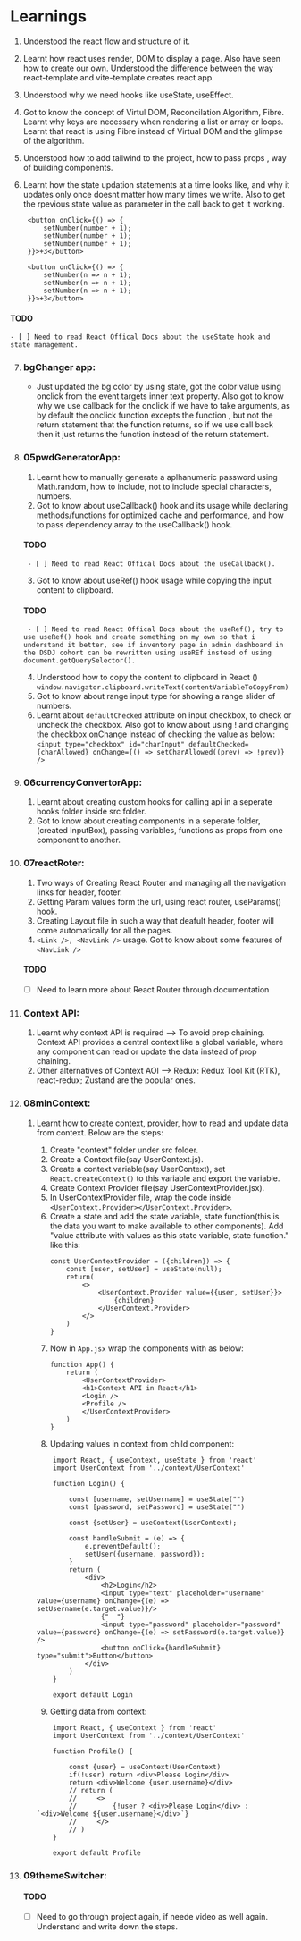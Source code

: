 # Learnings

1. Understood the react flow and structure of it.
2. Learnt how react uses render, DOM to display a page. Also have seen how to create our own. Understood the difference between the way react-template and vite-template creates react app.
3. Understood why we need hooks like useState, useEffect.
4. Got to know the concept of Virtul DOM, Reconcilation Algorithm, Fibre. Learnt why keys are necessary when rendering a list or array or loops. Learnt that react is using Fibre instead of Virtual DOM and the glimpse of the algorithm.
5. Understood how to add tailwind to the project, how to pass props , way of building components.
6. Learnt how the state updation statements at a time looks like, and why it updates only once doesnt matter how many times we write. Also to get the rpevious state value as parameter in the call back to get it working.

        <button onClick={() => {
            setNumber(number + 1);
            setNumber(number + 1);
            setNumber(number + 1);
        }}>+3</button>

        <button onClick={() => {
            setNumber(n => n + 1);
            setNumber(n => n + 1);
            setNumber(n => n + 1);
        }}>+3</button>

#### TODO
    - [ ] Need to read React Offical Docs about the useState hook and state management.

7. ### bgChanger app:
    - Just updated the bg color by using state, got the color value using onclick from the event targets inner text property. Also got to know why we use callback for the onclick if we have to take arguments, as by default the onclick function excepts the function , but not the return statement that the function returns, so if we use call back then it just returns the function instead of the return statement.
8. ### 05pwdGeneratorApp:
    1. Learnt how to manually generate a aplhanumeric password using Math.random, how to include, not to include special characters, numbers.
    2. Got to know about useCallback() hook and its usage while declaring methods/functions for optimized cache and performance, and how to pass dependency array to the useCallback() hook.
    #### TODO
        - [ ] Need to read React Offical Docs about the useCallback().
    3. Got to know about useRef() hook usage while copying the input content to clipboard.
    #### TODO
        - [ ] Need to read React Offical Docs about the useRef(), try to use useRef() hook and create something on my own so that i understand it better, see if inventory page in admin dashboard in the DSDJ cohort can be rewritten using useREf instead of using document.getQuerySelector().
    4. Understood how to copy the content to clipboard in React () `window.navigator.clipboard.writeText(contentVariableToCopyFrom)`
    5. Got to know about range input type for showing a range slider of numbers.
    6. Learnt about `defaultChecked` attribute on input checkbox, to check or uncheck the checkbox. Also got to know about using ! and changing the checkbox onChange instead of checking the value as below:
    `<input type="checkbox" id="charInput" defaultChecked={charAllowed} onChange={() => setCharAllowed((prev) => !prev)} />`

9. ### 06currencyConvertorApp:
    1. Learnt about creating custom hooks for calling api in  a seperate hooks folder inside src folder. 
    2. Got to know about creating components in a seperate folder, (created InputBox), passing variables, functions as props from one component to another.

10. ### 07reactRoter:
    1. Two ways of Creating React Router and managing all the navigation links for header, footer.
    2. Getting Param values form the url, using react router, useParams() hook.
    3. Creating Layout file in such a way that deafult header, footer will come automatically for all the pages.
    4. `<Link />, <NavLink />` usage.  Got to know about some features of `<NavLink />`
    #### TODO
    - [ ] Need to learn more about React Router through documentation

11. ### Context API:
    1. Learnt why context API is required --> To avoid prop chaining. Context API provides a central context like a global variable, where any component can read or update the data instead of prop chaining.
    2. Other alternatives of Context AOI --> Redux: Redux Tool Kit (RTK), react-redux; Zustand are the popular ones.

12. ### 08minContext:
    1. Learnt how to create context, provider, how to read and update data from context. Below are the steps:
        1. Create "context" folder under src folder. 
        2. Create a Context file(say UserContext.js).
        3. Create a context variable(say UserContext), set `React.createContext()` to this variable and export the variable.
        4. Create Context Provider file(say UserContextProvider.jsx).
        5. In UserContextProvider file, wrap the code inside `<UserContext.Provider></UserContext.Provider>`. 
        6. Create a state and add the state variable, state function(this is the data you want to make available to other components). Add "value attribute with values as this state variable, state function." like this: 
            ```
            const UserContextProvider = ({children}) => {
                const [user, setUser] = useState(null);
                return(
                    <>
                        <UserContext.Provider value={{user, setUser}}>
                            {children}
                        </UserContext.Provider>
                    </>
                )
            }
            ```
        7. Now in `App.jsx` wrap the components with <UserContextPRovider> as below:
            ```
            function App() {
                return (
                    <UserContextProvider>
                    <h1>Context API in React</h1>
                    <Login />
                    <Profile />
                    </UserContextProvider>
                )
            }
            ```
        8. Updating values in context from child component: 
        ```
            import React, { useContext, useState } from 'react'
            import UserContext from '../context/UserContext'

            function Login() {

                const [username, setUsername] = useState("")
                const [password, setPassword] = useState("")

                const {setUser} = useContext(UserContext);

                const handleSubmit = (e) => {
                    e.preventDefault();
                    setUser({username, password});
                }
                return (
                    <div>
                        <h2>Login</h2>
                        <input type="text" placeholder="username" value={username} onChange={(e) => setUsername(e.target.value)}/>
                        {"  "}
                        <input type="password" placeholder="password" value={password} onChange={(e) => setPassword(e.target.value)} />
                        <button onClick={handleSubmit} type="submit">Button</button>
                    </div>
                )
            }

            export default Login
        ```
        9. Getting data from context:

        ```
            import React, { useContext } from 'react'
            import UserContext from '../context/UserContext'

            function Profile() {

                const {user} = useContext(UserContext)
                if(!user) return <div>Please Login</div> 
                return <div>Welcome {user.username}</div>
                // return (
                //     <>
                //         {!user ? <div>Please Login</div> : `<div>Welcome ${user.username}</div>`}
                //     </>
                // )
            }

            export default Profile
        ```
13. ### 09themeSwitcher:
    #### TODO
    - [ ] Need to go through project again, if neede video as well again. Understand and write down the steps.